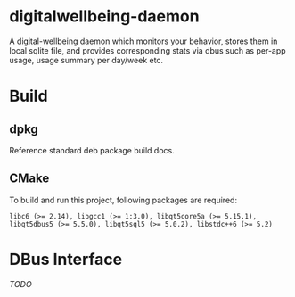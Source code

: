 # digitalwellbeing-daemon

A digital-wellbeing daemon which monitors your behavior, stores them in local sqlite file, and provides corresponding stats via dbus such as per-app usage, usage summary per day/week etc.

# Build

## dpkg

Reference standard deb package build docs.

## CMake

To build and run this project, following packages are required:

`libc6 (>= 2.14), libgcc1 (>= 1:3.0), libqt5core5a (>= 5.15.1), libqt5dbus5 (>= 5.5.0), libqt5sql5 (>= 5.0.2), libstdc++6 (>= 5.2)`

# DBus Interface

*TODO*
